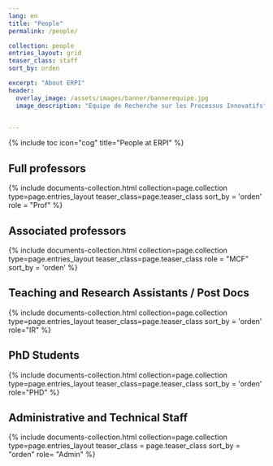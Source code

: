```yaml
---
lang: en
title: "People"
permalink: /people/

collection: people
entries_layout: grid
teaser_class: staff
sort_by: orden 

excerpt: "About ERPI"
header:
  overlay_image: /assets/images/banner/bannerequipe.jpg
  image_description: "Equipe de Recherche sur les Processus Innovatifs"


---
```



{% include toc icon="cog" title="People at ERPI" %}



## Full professors

<div class="entries-{{ page.entries_layout }}">
{% include documents-collection.html 
    collection=page.collection 
    type=page.entries_layout 
    teaser_class=page.teaser_class 
    sort_by = 'orden'    
    role = "Prof" 
%}
</div>

<div style="width: 100%; clear: both; "></div>


## Associated professors 

<div class="entries-{{ page.entries_layout }}">
{% include documents-collection.html 
    collection=page.collection 
    type=page.entries_layout 
    teaser_class=page.teaser_class    
    role = "MCF"
    sort_by = 'orden' 
%}
</div>

<div style="width: 100%; clear: both;"></div>


## Teaching and Research Assistants / Post Docs 


<div class="entries-{{ page.entries_layout }}">
{% include documents-collection.html  
    collection=page.collection  
    type=page.entries_layout 
    teaser_class=page.teaser_class   
    sort_by = 'orden' 
    role="IR" 
%}
</div>


<div style="width: 100%; clear: both;"></div>


## PhD Students

<div class="entries-{{ page.entries_layout }}">
{% include documents-collection.html  
    collection=page.collection  
    type=page.entries_layout 
    teaser_class=page.teaser_class   
    sort_by = 'orden' 
    role="PHD" 
%}
</div>


<div style="width: 100%; clear: both;"></div>

## Administrative and Technical Staff

<div class = "entries-{{ page.entries_layout }}">
{% include documents-collection.html  
    collection=page.collection
    type=page.entries_layout  
    teaser_class = page.teaser_class  
    sort_by = "orden"  
    role= "Admin" %}
